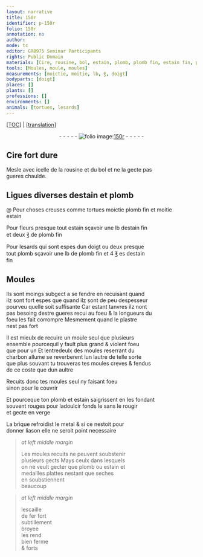 ```yaml
---
layout: narrative
title: 150r
identifier: p-150r
folio: 150r
annotation: no
author:
mode: tc
editor: GR8975 Seminar Participants
rights: Public Domain
materials: [Cire, rousine, bol, estain, plomb, plomb fin, estain fin, plastre, charbon, brique, metal, escaille de fer]
tools: [Moules, moule, moules]
measurements: [moictie, moitie, lb, ℥, doigt]
bodyparts: [doigt]
places: []
plants: []
professions: []
environments: []
animals: [tortues, lesards]
---
```


<p><a href="{{ site.baseurl }}/diplomatic/">[TOC]</a> | <a href="{{ site.baseurl }}/texts/p-150r_tl/" target="_blank">[translation]</a></p><div class="folio" align="center">- - - - - <a href="http://gallica.bnf.fr/ark:/12148/btv1b10500001g/f305.image" target="_blank"><img src="https://cu-mkp.github.io/2017-workshop-edition/assets/photo-icon.png" alt="folio image: " style="display:inline-block; margin-bottom:-3px;"/>150r</a> - - - - - </div>  
  

## <span class="m">Cire</span> fort dure

 
Mesle avec icelle de la <span class="m">rousine</span> et du <span class="m">bol</span> et ne la gecte pas<br/> gueres chaulde.

 
  

## Ligues diverses d<span class="m">estain</span> et <span class="m">plomb</span>

 @ 
Pour choses creuses co<span class="exp">mm</span>e <span class="al">tortues</span> <span class="ms">moictie</span> <span class="m">plomb fin</span> et <span class="ms">moitie</span><br/> <span class="m">estain</span>
 
 Pour fleurs presque tout <span class="m">estain</span> sçavoir une <span class="ms">lb</span> d<span class="m">estain fin</span><br/> et deux <span class="ms">℥</span> de <span class="m">plomb fin</span>
 
Pour <span class="al">lesards</span> qui sont espes dun <span class="ms"><span class="bp">doigt</span></span> ou deux presque<br/> tout <span class="m">plomb</span> sçavoir une <span class="ms">lb</span> de <span class="m">plomb fin</span> et 4 <span class="ms">℥</span> <span class="del">es</span> d<span class="m">estain<br/> fin</span>

 
  

## <span class="tl">Moules</span>

 
Ils sont moings subgect a se fendre en recuisant quand<br/> ilz sont fort espes que quand ilz sont de peu despesseur<br/> pourveu quelle soit suffisante Car estant tanvres ilz nont<br/> pas besoing destre gueres <span class="del">recui</span> au foeu & la longueurs du<br/> foeu les fait corrompre Mesmement quand le <span class="m">plastre</span><br/> nest pas fort
 
Il est mieulx de recuire un <span class="tl">moule</span> seul que plusieurs<br/> ensemble pourcequil y fault plus grand & violent foeu<br/> que pour un Et lentredeulx des <span class="tl">moules</span> reserrant du<br/> <span class="m">charbon</span> allume se reverberent lun lautre de telle sorte<br/> que plus souvant tu trouveras tes <span class="tl">moules</span> creves & fendus<br/> de ce coste que dun aultre
 
Recuits donc tes <span class="tl">moules</span> seul ny faisant foeu<br/> sinon pour le couvrir
 
Et pourceque ton <span class="m">plomb</span> et <span class="m">estain</span> saigrissent en les fondant<br/> souvent rouges pour ladoulcir fonds le sans le rougir<br/> et gecte en verge
 
La <span class="m">brique</span> refroidist le <span class="m">metal</span> & si ce nestoit pour<br/> donner liason elle ne seroit point necessaire
 
> *at left middle margin*
> 
> 
>   Les <span class="tl">moules</span> recuits ne peuvent soubstenir<br/> plusieurs gects Mays ceulx dans lesquels<br/> on ne veult gecter que <span class="m">plomb</span> ou <span class="m">estain</span> et<br/> medailles plattes nestant que seches<br/> en soubstiennent<br/> beaucoup
 
> *at left middle margin*
> 
> 
>   l<span class="m">escaille<br/> de fer</span> fort<br/> subtillem<span class="exp">ent</span><br/> broyee<br/> les rend<br/> bien ferme<br/> & forts


